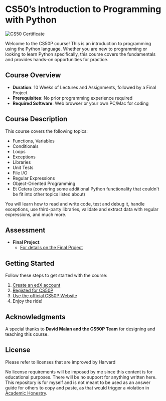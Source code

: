 # CS50’s Introduction to Programming with Python

![CS50 Certificate](https://certificates.cs50.io/ee76037b-4787-46f2-b001-dbe46bc27930.png?size=letter)

Welcome to the CS50P course! This is an introduction to programming using the Python language. Whether you are new to programming or looking to learn Python specifically, this course covers the fundamentals and provides hands-on opportunities for practice.

## Course Overview

- **Duration**: 10 Weeks of Lectures and Assignments, followed by a Final Project
- **Prerequisites**: No prior programming experience required
- **Required Software**: Web browser or your own PC/Mac for coding

## Course Description

This course covers the following topics:

- Functions, Variables
- Conditionals
- Loops
- Exceptions
- Libraries
- Unit Tests
- File I/O
- Regular Expressions
- Object-Oriented Programming
- Et Cetera (convering some additional Python functionality that couldn't be fit into other topics listed about)

You will learn how to read and write code, test and debug it, handle exceptions, use third-party libraries, validate and extract data with regular expressions, and much more.

## Assessment

- **Final Project**:
  - [For details on the Final Project](https://cs50.harvard.edu/python/2022/project/)

## Getting Started

Follow these steps to get started with the course:

1. [Create an edX account](https://www.edx.org/)
2. [Registed for CS50P](https://www.edx.org/learn/python/harvard-university-cs50-s-introduction-to-programming-with-python)
3. [Use the official CS50P Website](https://cs50.harvard.edu/python/2022/)
4. Enjoy the ride!

## Acknowledgments

A special thanks to **David Malan and the CS50P Team** for designing and teaching this course.

## License

Please refer to licenses that are improved by Harvard

No license requirements will be imposed by me since this content is for educational purposes. There will be no support for anything written here. This repository is for myself and is not meant to be used as an answer guide for others to copy and paste, as that would trigger a violation in [Academic Honestry](https://cs50.harvard.edu/python/2022/honesty/).
